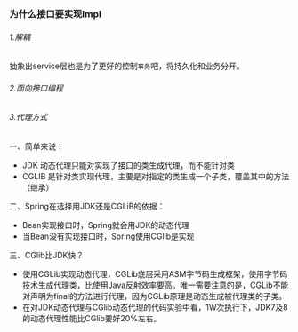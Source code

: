 ### 为什么接口要实现Impl

###### 1.解耦

抽象出service层也是为了更好的控制`事务`吧，将持久化和业务分开。

###### 2.面向接口编程

###### 3.代理方式

一、简单来说：

- JDK 动态代理只能对实现了接口的类生成代理，而不能针对类
- CGLIB 是针对类实现代理，主要是对指定的类生成一个子类，覆盖其中的方法（继承）

二、Spring在选择用JDK还是CGLiB的依据：

- Bean实现接口时，Spring就会用JDK的动态代理
- 当Bean没有实现接口时，Spring使用CGlib是实现

三、CGlib比JDK快？

- 使用CGLib实现动态代理，CGLib底层采用ASM字节码生成框架，使用字节码技术生成代理类，比使用Java反射效率要高。唯一需要注意的是，CGLib不能对声明为final的方法进行代理，因为CGLib原理是动态生成被代理类的子类。
- 在对JDK动态代理与CGlib动态代理的代码实验中看，1W次执行下，JDK7及8的动态代理性能比CGlib要好20%左右。